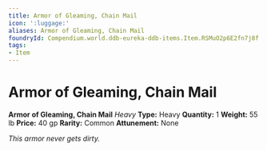 ```yaml
---
title: Armor of Gleaming, Chain Mail
icon: ':luggage:'
aliases: Armor of Gleaming, Chain Mail
foundryId: Compendium.world.ddb-eureka-ddb-items.Item.RSMuO2p6E2fn7j8f
tags:
- Item
---
```


# Armor of Gleaming, Chain Mail

**Armor of Gleaming, Chain Mail**
_Heavy_
**Type:** Heavy
**Quantity:** 1
**Weight:** 55 lb
**Price:** 40 gp
**Rarity:** Common
**Attunement:** None

*This armor never gets dirty.*